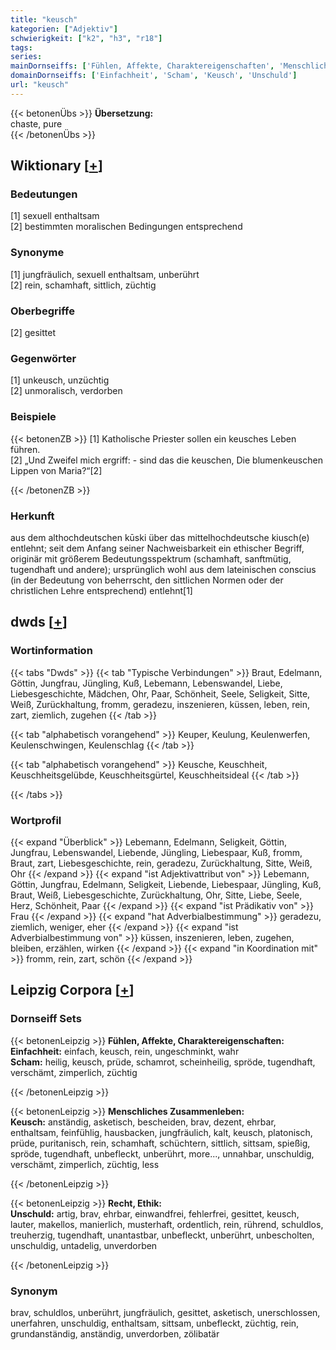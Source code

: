 ```yaml
---
title: "keusch"
kategorien: ["Adjektiv"]
schwierigkeit: ["k2", "h3", "r18"]
tags:
series:
mainDornseiffs: ['Fühlen, Affekte, Charaktereigenschaften', 'Menschliches Zusammenleben', 'Recht, Ethik']
domainDornseiffs: ['Einfachheit', 'Scham', 'Keusch', 'Unschuld']
url: "keusch"
---
```


{{< betonenÜbs >}}
**Übersetzung:**  
chaste, pure  
{{< /betonenÜbs >}}

## Wiktionary [[+](https://de.wiktionary.org/wiki/keusch)]

### Bedeutungen
[1] sexuell enthaltsam  
[2] bestimmten moralischen Bedingungen entsprechend  

### Synonyme
[1] jungfräulich, sexuell enthaltsam, unberührt  
[2] rein, schamhaft, sittlich, züchtig  

### Oberbegriffe
[2] gesittet  

### Gegenwörter
[1] unkeusch, unzüchtig  
[2] unmoralisch, verdorben  

### Beispiele
{{< betonenZB >}}
[1] Katholische Priester sollen ein keusches Leben führen.  
[2] „Und Zweifel mich ergriff: - sind das die keuschen, Die blumenkeuschen Lippen von Maria?“[2]  

{{< /betonenZB >}}
### Herkunft
aus dem althochdeutschen kūski über das mittelhochdeutsche kiusch(e) entlehnt; seit dem Anfang seiner Nachweisbarkeit ein ethischer Begriff, originär mit größerem Bedeutungsspektrum (schamhaft, sanftmütig, tugendhaft und andere); ursprünglich wohl aus dem lateinischen conscius (in der Bedeutung von beherrscht, den sittlichen Normen oder der christlichen Lehre entsprechend) entlehnt[1]  



## dwds [[+](https://www.dwds.de/wb/keusch)]

### Wortinformation
{{< tabs "Dwds" >}}
{{< tab "Typische Verbindungen" >}}
Braut, Edelmann, Göttin, Jungfrau, Jüngling, Kuß, Lebemann, Lebenswandel, Liebe, Liebesgeschichte, Mädchen, Ohr, Paar, Schönheit, Seele, Seligkeit, Sitte, Weiß, Zurückhaltung, fromm, geradezu, inszenieren, küssen, leben, rein, zart, ziemlich, zugehen
{{< /tab >}}

{{< tab "alphabetisch vorangehend" >}}
Keuper, Keulung, Keulenwerfen, Keulenschwingen, Keulenschlag
{{< /tab >}}

{{< tab "alphabetisch vorangehend" >}}
Keusche, Keuschheit, Keuschheitsgelübde, Keuschheitsgürtel, Keuschheitsideal
{{< /tab >}}

{{< /tabs >}}

### Wortprofil
{{< expand "Überblick" >}} Lebemann, Edelmann, Seligkeit, Göttin, Jungfrau, Lebenswandel, Liebende, Jüngling, Liebespaar, Kuß, fromm, Braut, zart, Liebesgeschichte, rein, geradezu, Zurückhaltung, Sitte, Weiß, Ohr {{< /expand >}}
{{< expand "ist Adjektivattribut von" >}} Lebemann, Göttin, Jungfrau, Edelmann, Seligkeit, Liebende, Liebespaar, Jüngling, Kuß, Braut, Weiß, Liebesgeschichte, Zurückhaltung, Ohr, Sitte, Liebe, Seele, Herz, Schönheit, Paar {{< /expand >}}
{{< expand "ist Prädikativ von" >}} Frau {{< /expand >}}
{{< expand "hat Adverbialbestimmung" >}} geradezu, ziemlich, weniger, eher {{< /expand >}}
{{< expand "ist Adverbialbestimmung von" >}} küssen, inszenieren, leben, zugehen, bleiben, erzählen, wirken {{< /expand >}}
{{< expand "in Koordination mit" >}} fromm, rein, zart, schön {{< /expand >}}

## Leipzig Corpora [[+](https://corpora.uni-leipzig.de/en/res?word=keusch&corpusId=deu_newscrawl-public_2018)]

### Dornseiff Sets
{{< betonenLeipzig >}}
**Fühlen, Affekte, Charaktereigenschaften:**  
**Einfachheit:** einfach, keusch, rein, ungeschminkt, wahr  
**Scham:** heilig, keusch, prüde, schamrot, scheinheilig, spröde, tugendhaft, verschämt, zimperlich, züchtig  

{{< /betonenLeipzig >}}


{{< betonenLeipzig >}}
**Menschliches Zusammenleben:**  
**Keusch:** anständig, asketisch, bescheiden, brav, dezent, ehrbar, enthaltsam, feinfühlig, hausbacken, jungfräulich, kalt, keusch, platonisch, prüde, puritanisch, rein, schamhaft, schüchtern, sittlich, sittsam, spießig, spröde, tugendhaft, unbefleckt, unberührt, more..., unnahbar, unschuldig, verschämt, zimperlich, züchtig, less  

{{< /betonenLeipzig >}}


{{< betonenLeipzig >}}
**Recht, Ethik:**  
**Unschuld:** artig, brav, ehrbar, einwandfrei, fehlerfrei, gesittet, keusch, lauter, makellos, manierlich, musterhaft, ordentlich, rein, rührend, schuldlos, treuherzig, tugendhaft, unantastbar, unbefleckt, unberührt, unbescholten, unschuldig, untadelig, unverdorben  

{{< /betonenLeipzig >}}

### Synonym
brav, schuldlos, unberührt, jungfräulich, gesittet, asketisch, unerschlossen, unerfahren, unschuldig, enthaltsam, sittsam, unbefleckt, züchtig, rein, grundanständig, anständig, unverdorben, zölibatär

